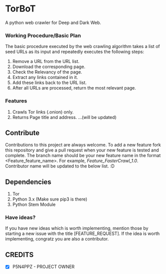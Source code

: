 # TorBoT
A python web crawler for Deep and Dark Web.

### Working Procedure/Basic Plan
The basic procedure executed by the web crawling algorithm takes a list of seed URLs as its input and repeatedly executes
the following steps:

1. Remove a URL from the URL list.
2. Download the corresponding page.
3. Check the Relevancy of the page.
4. Extract any links contained in it.
5. Add these links back to the URL list.
6. After all URLs are processed, return the most relevant page.

### Features
1. Crawls Tor links (.onion) only.
2. Returns Page title and address.
...(will be updated)

## Contribute
Contributions to this project are always welcome. 
To add a new feature fork this repository and give a pull request when your new feature is tested and complete.
The branch name should be your new feature name in the format <Feature_feature_name>. For example, <i>Feature_FasterCrawl_1.0</i>.
Contributor name will be updated to the below list. :D

## Dependencies 
1. Tor 
2. Python 3.x (Make sure pip3 is there)
3. Python Stem Module


### Have ideas?
If you have new ideas which is worth implementing, mention those by starting a new issue with the title [FEATURE_REQUEST].
If the idea is worth implementing, congratz you are also a contributor.

## CREDITS

- [X] P5N4PPZ - PROJECT OWNER
